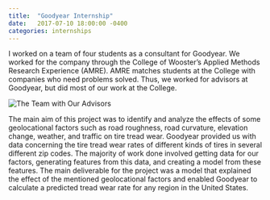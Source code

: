 ```yaml
--- 
title:  "Goodyear Internship" 
date:   2017-07-10 18:00:00 -0400 
categories: internships 
--- 
```


I worked on a team of four students as a consultant for Goodyear. We worked for the company through the College of Wooster’s Applied Methods Research Experience (AMRE). AMRE matches students at the College with companies who need problems solved. Thus, we worked for advisors at Goodyear, but did most of our work at the College.

![The Team with Our Advisors]({{site.baseurl}}/assets/goodyear-team-advisors.jpg)

The main aim of this project was to identify and analyze the effects of some geolocational factors such as road roughness, road curvature, elevation change, weather, and traffic on tire tread wear. Goodyear provided us with data concerning the tire tread wear rates of different kinds of tires in several different zip codes. The majority of work done involved getting data for our factors, generating features from this data, and creating a model from these features. The main deliverable for the project was a model that explained the effect of the mentioned geolocational factors and enabled Goodyear to calculate a predicted tread wear rate for any region in the United States.
